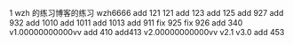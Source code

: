 1
wzh 的练习博客的练习
wzh6666
add 121 121
add 123 
add 125
add 927
add 932
add 1010
add 1011
add 1013
add 911
fix 925
fix 926
add 340
v1.00000000000vv
add 410
add413
v2.00000000000vv
v2.1
v3.0
add 453

